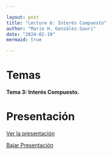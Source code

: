 ```yaml
---

layout: post
title: "Lecture 6: Interés Compuesto"
author: "Mario H. González-Sauri"
date: "2024-02-19"
mermaid: true

---
```


<!--  FORMAT: https://github.com/adam-p/markdown-here/wiki/Markdown-Cheatsheet -->

# Temas



**Tema 3: Interés Compuesto.**
# Presentación


[Ver la presentación](https://raw.githack.com/Wario84/FIN1403_MAT_FINANCE/master/_posts/lectures/FIN1403_06.html)


<a href="https://github.com/Wario84/FIN1403_MAT_FINANCE/blob/master/_posts/lectures/FIN1403_06.html" download>
  Bajar Presentación
</a>
